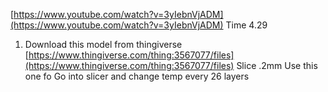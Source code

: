 
[https://www.youtube.com/watch?v=3yIebnVjADM](https://www.youtube.com/watch?v=3yIebnVjADM)
Time 4.29

1. Download this model from thingiverse
	[https://www.thingiverse.com/thing:3567077/files](https://www.thingiverse.com/thing:3567077/files)
Slice .2mm
Use this one fo
Go into slicer and change temp every 26 layers
<!--stackedit_data:
eyJoaXN0b3J5IjpbLTE3NTU0ODE0MCwtODQ0NDk2NjkwLC00MT
A3OTEwNTBdfQ==
-->
